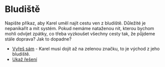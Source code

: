 # Bludiště

Napište příkaz, aby Karel uměl najít cestu ven z bludiště. 
Důležité je nepanikařit a mít systém. 
Pokud nemáme nataženou nit, kterou bychom mohli odvíjet zpátky, co třeba vyzkoušet všechny cesty tak, že půjdeme stále doprava? Jak to dopadne?
 

- [Vyřeš sám](karel.html?Bludiste_zkus) - Karel musí dojít až na zelenou značku, to je východ z jeho bludiště.
- [Ukaž řešení](karel.html?Bludiste)

